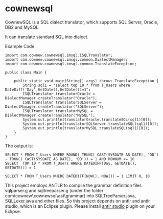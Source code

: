 # cownewsql
CownewSQL is a SQL dialect translator, which supports SQL Server, Oracle, DB2 and MySQL. 

It can translate standard SQL into dialect.

Example Code:

```
import com.cownew.cownewsql.imsql.ISQLTranslator;
import com.cownew.cownewsql.imsql.common.DialectManager;
import com.cownew.cownewsql.imsql.common.TranslateException;

public class Main {

	public static void main(String[] args) throws TranslateException {
		String sql1 = "select top 10 * from T_Users where DateDiff('Day',GetDate(),GetDate())=1";
		ISQLTranslator translatorOracle = DialectManager.createTranslator("Oracle");
		ISQLTranslator translatorSQLServer = DialectManager.createTranslator("SQLServer");
		ISQLTranslator translatorMySQL = DialectManager.createTranslator("MySQL");
		System.out.println(translatorOracle.translateSQL(sql1)[0]);
		System.out.println(translatorSQLServer.translateSQL(sql1)[0]);
		System.out.println(translatorMySQL.translateSQL(sql1)[0]);
	}
}
```
The output is:
```
SELECT * FROM T_Users WHERE ROUND( TRUNC( CAST(SYSDATE AS DATE), 'DD') - TRUNC( CAST(SYSDATE AS DATE), 'DD')) = 1 AND ROWNUM <= 10 
SELECT  TOP 10 * FROM T_Users WHERE DATEDIFF(Day, GETDATE(), GETDATE()) = 1

SELECT * FROM T_Users WHERE DATEDIFF(NOW(), NOW()) = 1 LIMIT 0, 10 

```

This project employs ANTLR to compile the grammar definition files sqlparser.g and sqltreeparser.g (under the folder com\cownew\cownewsql\ast\grammar) into SQLTreeParser.java, SQLLexer.java and other files.
So this project depends on antlr and antlr studio, which is an Eclipse plugin.
Please install [antlr studio](https://www.antlr.org/tools.html) plugin on your Eclipse.
